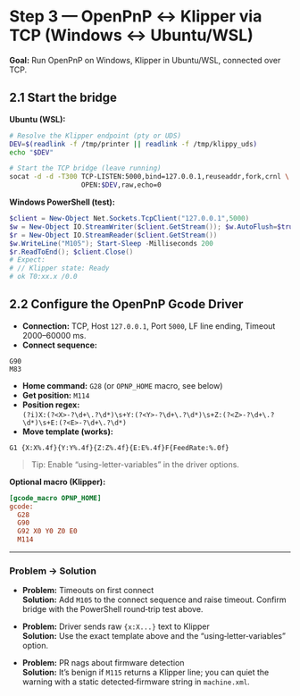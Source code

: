 # Step 3 — OpenPnP ↔ Klipper via TCP (Windows ↔ Ubuntu/WSL)

**Goal:** Run OpenPnP on Windows, Klipper in Ubuntu/WSL, connected over TCP.

## 2.1 Start the bridge
**Ubuntu (WSL):**
```bash
# Resolve the Klipper endpoint (pty or UDS)
DEV=$(readlink -f /tmp/printer || readlink -f /tmp/klippy_uds)
echo "$DEV"

# Start the TCP bridge (leave running)
socat -d -d -T300 TCP-LISTEN:5000,bind=127.0.0.1,reuseaddr,fork,crnl \
                  OPEN:$DEV,raw,echo=0
```

**Windows PowerShell (test):**
```powershell
$client = New-Object Net.Sockets.TcpClient("127.0.0.1",5000)
$w = New-Object IO.StreamWriter($client.GetStream()); $w.AutoFlush=$true
$r = New-Object IO.StreamReader($client.GetStream())
$w.WriteLine("M105"); Start-Sleep -Milliseconds 200
$r.ReadToEnd(); $client.Close()
# Expect:
# // Klipper state: Ready
# ok T0:xx.x /0.0
```

## 2.2 Configure the OpenPnP Gcode Driver
- **Connection:** TCP, Host `127.0.0.1`, Port `5000`, LF line ending, Timeout 2000–60000 ms.
- **Connect sequence:**
```
G90
M83
```
- **Home command:** `G28` (or `OPNP_HOME` macro, see below)
- **Get position:** `M114`
- **Position regex:**  
`(?i)X:(?<X>-?\d+\.?\d*)\s+Y:(?<Y>-?\d+\.?\d*)\s+Z:(?<Z>-?\d+\.?\d*)\s+E:(?<E>-?\d+\.?\d*)`
- **Move template (works):**
```
G1 {X:X%.4f}{Y:Y%.4f}{Z:Z%.4f}{E:E%.4f}F{FeedRate:%.0f}
```
> Tip: Enable “using-letter-variables” in the driver options.

**Optional macro (Klipper):**
```ini
[gcode_macro OPNP_HOME]
gcode:
  G28
  G90
  G92 X0 Y0 Z0 E0
  M114
```

---

### Problem → Solution
- **Problem:** Timeouts on first connect  
  **Solution:** Add `M105` to the connect sequence and raise timeout. Confirm bridge with the PowerShell round‑trip test above.

- **Problem:** Driver sends raw `{x:X...}` text to Klipper  
  **Solution:** Use the exact template above and the “using‑letter‑variables” option.

- **Problem:** PR nags about firmware detection  
  **Solution:** It’s benign if `M115` returns a Klipper line; you can quiet the warning with a static detected‑firmware string in `machine.xml`.
